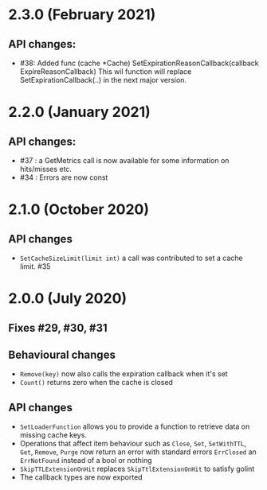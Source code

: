 # 2.3.0 (February 2021)

## API changes:

* #38: Added func (cache *Cache) SetExpirationReasonCallback(callback ExpireReasonCallback) This wil function will replace SetExpirationCallback(..) in the next major version.

# 2.2.0 (January 2021)

## API changes:

* #37 : a GetMetrics call is now available for some information on hits/misses etc.
*  #34 : Errors are now const

# 2.1.0 (October 2020)

## API changes

* `SetCacheSizeLimit(limit int)` a call  was contributed to set a cache limit. #35

# 2.0.0 (July 2020)

## Fixes #29, #30, #31

## Behavioural changes

* `Remove(key)` now also calls the expiration callback when it's set
* `Count()` returns zero when the cache is closed

## API changes

* `SetLoaderFunction` allows you to provide a function to retrieve data on missing cache keys.
* Operations that affect item behaviour such as `Close`, `Set`, `SetWithTTL`, `Get`, `Remove`, `Purge` now return an error with standard errors `ErrClosed` an `ErrNotFound` instead of a bool or nothing
* `SkipTTLExtensionOnHit` replaces `SkipTtlExtensionOnHit` to satisfy golint
* The callback types are now exported
